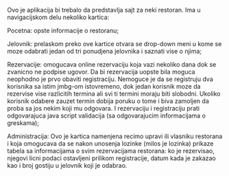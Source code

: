 Ovo je aplikacija bi trebalo da predstavlja sajt za neki restoran. Ima u navigacijskom delu nekoliko kartica:

Pocetna: opste informacije o restoranu;

Jelovnik: prelaskom preko ove kartice otvara se drop-down meni u kome se moze odabrati jedan od tri ponudjena jelovnika i saznati vise o njima;

Rezervacije: omogucava online rezervaciju koja vazi nekoliko dana dok se zvanicno ne podpise ugovor. Da bi rezervacija uopste bila moguca neophodno je prvo obaviti
registraciju. Nemoguce je da se registruju dva korisnika sa istim jmbg-om istovremeno, dok jedan korisnik moze da rezervise vise razlicitih termina ali svi ti termini moraju
biti slobodni. Ukoliko korisnik odabere zauzet termin dobija poruku o tome i biva zamoljen da proba sa jos nekim koji mu odgovara. I rezervaciju i registraciju prati odgovarajuca java script validacija (sa odgovarajucim informacijama o greskama);

Administracija:
Ovo je kartica namenjena recimo upravi ili vlasniku restorana i koja omogucava da se nakon unosenja lozinke (milos je lozinka) prikaze tabela sa informacijama o svim 
rezervacijama restorana: ko je rezervisao, njegovi licni podaci ostavljeni prilikom registracije, datum kada je zakazao kao i broj gostiju u jelovnik koji je odabrao.

